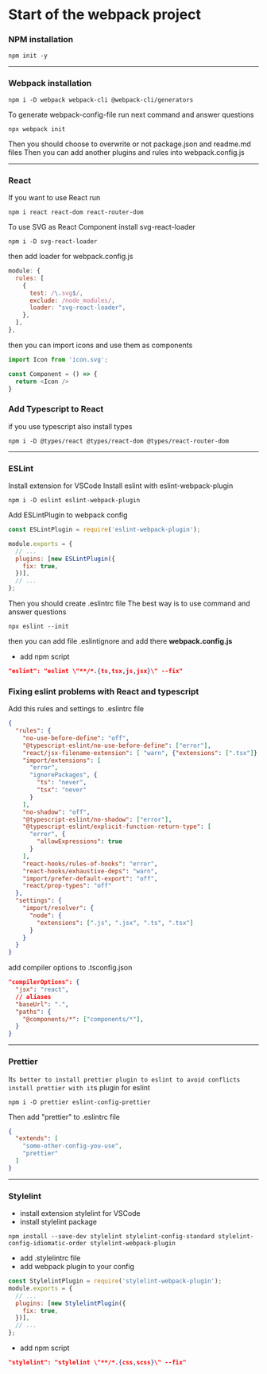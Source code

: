 # Start of the webpack project

### NPM installation
```
npm init -y
```
***
### Webpack installation
```
npm i -D webpack webpack-cli @webpack-cli/generators
```
To generate webpack-config-file run next command and answer questions
```
npx webpack init
```
Then you should choose to overwrite or not package.json and readme.md files
Then you can add another plugins and rules into webpack.config.js
***
### React
If you want to use React run
```
npm i react react-dom react-router-dom
```
To use SVG as React Component install svg-react-loader
```
npm i -D svg-react-loader
```
then add loader for webpack.config.js
```javascript
module: {
  rules: [
    {
      test: /\.svg$/,
      exclude: /node_modules/,
      loader: "svg-react-loader",
    },
  ],
},
```
then you can import icons and use them as components
```javascript
import Icon from 'icon.svg';

const Component = () => {
  return <Icon />
}
```
### Add Typescript to React
if you use typescript also install types
```
npm i -D @types/react @types/react-dom @types/react-router-dom
```
***
### ESLint
Install extension for VSCode
Install eslint with eslint-webpack-plugin
```
npm i -D eslint eslint-webpack-plugin
```
Add ESLintPlugin to webpack config
```javascript
const ESLintPlugin = require('eslint-webpack-plugin');

module.exports = {
  // ...
  plugins: [new ESLintPlugin({
    fix: true,
  })],
  // ...
};
```
Then you should create .eslintrc file
The best way is to use command and answer questions
```
npx eslint --init
```
then you can add file .eslintignore and add there **webpack.config.js**
- add npm script

```json
"eslint": "eslint \"**/*.{ts,tsx,js,jsx}\" --fix"
```
### Fixing eslint problems with React and typescript
Add this rules and settings to .eslintrc file
```json
{
  "rules": {
    "no-use-before-define": "off",
    "@typescript-eslint/no-use-before-define": ["error"],
    "react/jsx-filename-extension": [ "warn", {"extensions": [".tsx"]} ],
    "import/extensions": [
      "error",
      "ignorePackages", {
        "ts": "never",
        "tsx": "never"
      }
    ],
    "no-shadow": "off",
    "@typescript-eslint/no-shadow": ["error"],
    "@typescript-eslint/explicit-function-return-type": [
      "error", {
        "allowExpressions": true
      }
    ],
    "react-hooks/rules-of-hooks": "error",
    "react-hooks/exhaustive-deps": "warn",
    "import/prefer-default-export": "off",
    "react/prop-types": "off"
  },
  "settings": {
    "import/resolver": {
      "node": {
        "extensions": [".js", ".jsx", ".ts", ".tsx"]
      }
    }
  }
}
```
add compiler options to .tsconfig.json
```json
"compilerOptions": {
  "jsx": "react",
  // aliases
  "baseUrl": ".",
  "paths": {
    "@components/*": ["components/*"],
  }
}
```
***
### Prettier
It`s better to install prettier plugin to eslint to avoid conflicts
install prettier with it`s plugin for eslint
```
npm i -D prettier eslint-config-prettier
```
Then add "prettier" to .eslintrc file
```json
{
  "extends": [
    "some-other-config-you-use",
    "prettier"
  ]
}
```
***
### Stylelint
- install extension stylelint for VSCode
- install stylelint package
```
npm install --save-dev stylelint stylelint-config-standard stylelint-config-idiomatic-order stylelint-webpack-plugin
```
- add .stylelintrc file
- add webpack plugin to your config
```javascript
const StylelintPlugin = require('stylelint-webpack-plugin');
module.exports = {
  // ...
  plugins: [new StylelintPlugin({
    fix: true,
  })],
  // ...
};
```
- add npm script

```json
"stylelint": "stylelint \"**/*.{css,scss}\" --fix"
```
